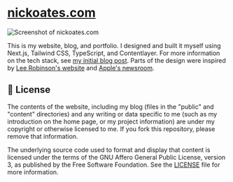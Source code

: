 # [nickoates.com](https://nickoates.com)

![Screenshot of nickoates.com](https://repository-images.githubusercontent.com/622056687/77b6322b-5d3d-4bc2-bf35-18f2ba1c809a)

This is my website, blog, and portfolio. I designed and built it myself using Next.js, Tailwind CSS, TypeScript, and Contentlayer. For more information on the tech stack, see [my initial blog post](https://nickoates.com/blog/rebuilding-my-website). Parts of the design were inspired by [Lee Robinson's website](https://leerob.io) and [Apple's newsroom](https://www.apple.com/newsroom).

## 📜 License

The contents of the website, including my blog (files in the "public" and "content" directories) and any writing or data specific to me (such as my introduction on the home page, or my project information) are under my copyright or otherwise licensed to me. If you fork this repository, please remove that information.

The underlying source code used to format and display that content is licensed under the terms of the GNU Affero General Public License, version 3, as published by the Free Software Foundation. See the [LICENSE](LICENSE) file for more information.
